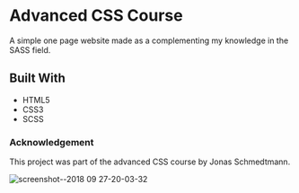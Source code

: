 # Advanced CSS Course

A simple one page website made as a complementing my knowledge in the SASS field.

## Built With

* HTML5
* CSS3
* SCSS

### Acknowledgement

This project was part of the advanced CSS course by Jonas Schmedtmann. 

![screenshot--2018 09 27-20-03-32](https://user-images.githubusercontent.com/35031023/46165821-e0102100-c291-11e8-86bb-75f56e378e73.png)